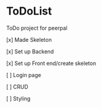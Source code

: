 # ToDoList
ToDo project for peerpal




   [x] Made Skeleton
   
   
   [x] Set up Backend
   
   
   [x] Set up Front end/create skeleton
   
   
   [ ] Login page
   
   
   [ ] CRUD
   
   
   [ ] Styling
